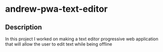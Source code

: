 # andrew-pwa-text-editor

## Description
In this project I worked on making a text editor progressive web application that will allow the user to edit text while being offline